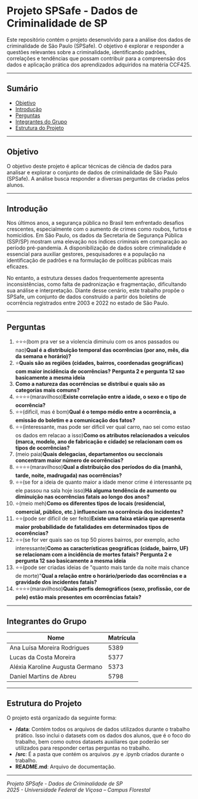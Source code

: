 # Projeto SPSafe - Dados de Criminalidade de SP

Este repositório contém o projeto desenvolvido para a análise dos dados de criminalidade de São Paulo (SPSafe). O objetivo é explorar e responder a questões relevantes sobre a criminalidade, identificando padrões, correlações e tendências que possam contribuir para a compreensão dos dados e aplicação prática dos aprendizados adquiridos na matéria CCF425.

---

## Sumário

- [Objetivo](#objetivo)
- [Introdução](#introdução)
- [Perguntas](#perguntas)
- [Integrantes do Grupo](#integrantes-do-grupo)
- [Estrutura do Projeto](#estrutura-do-projeto)

---

## Objetivo

O objetivo deste projeto é aplicar técnicas de ciência de dados para analisar e explorar o conjunto de dados de criminalidade de São Paulo (SPSafe). A análise busca responder a diversas perguntas de criadas pelos alunos.

---

## Introdução

Nos últimos anos, a segurança pública no Brasil tem enfrentado desafios crescentes, especialmente com o aumento de crimes como roubos, furtos e homicídios. Em São Paulo, os dados da Secretaria de Segurança Pública (SSP/SP) mostram uma elevação nos índices criminais em comparação ao período pré-pandemia. A disponibilização de dados sobre criminalidade é essencial para auxiliar gestores, pesquisadores e a população na identificação de padrões e na formulação de políticas públicas mais eficazes.

No entanto, a estrutura desses dados frequentemente apresenta inconsistências, como falta de padronização e fragmentação, dificultando sua análise e interpretação. Diante desse cenário, este trabalho propõe o SPSafe, um conjunto de dados construído a partir dos boletins de ocorrência registrados entre 2003 e 2022 no estado de São Paulo.

---

## Perguntas

1. ⭐⭐⭐(bom pra ver se a violencia diminuiu com os anos passados ou nao)**Qual é a distribuição temporal das ocorrências (por ano, mês, dia da semana e horário)?**
2. ⭐**Quais são as regiões (cidades, bairros, coordenadas geográficas) com maior incidência de ocorrências?** **Pergunta 2 e pergunta 12 sao basicamente a mesma ideia**
3. **Como a natureza das ocorrências se distribui e quais são as categorias mais comuns?**
4. ⭐⭐⭐⭐(maravilhoso)**Existe correlação entre a idade, o sexo e o tipo de ocorrência?**
5. ⭐⭐(dificil, mas é bom)**Qual é o tempo médio entre a ocorrência, a emissão do boletim e a comunicação dos fatos?**
6. ⭐⭐(interessante, mas pode ser dificil ver qual carro, nao sei como estao os dados em relacao a isso)**Como os atributos relacionados a veículos (marca, modelo, ano de fabricação e cidade) se relacionam com os tipos de ocorrências?**
7. (meio paia)**Quais delegacias, departamentos ou seccionais concentram maior número de ocorrências?**
8. ⭐⭐⭐⭐(maravilhoso)**Qual a distribuição dos períodos do dia (manhã, tarde, noite, madrugada) nas ocorrências?**
9. ⭐⭐(se for a ideia de quanto maior a idade menor crime é interessante pq ele passou na sala hoje isso)**Há alguma tendência de aumento ou diminuição nas ocorrências fatais ao longo dos anos?**
10. ⭐(meio meh)**Como os diferentes tipos de locais (residencial, comercial, público, etc.) influenciam na ocorrência dos incidentes?**
11. ⭐⭐(pode ser dificil de ser feito)**Existe uma faixa etária que apresenta maior probabilidade de fatalidades em determinados tipos de ocorrências?**
12. ⭐⭐(se for ver quais sao os top 50 piores bairros, por exemplo, acho interessante)**Como as características geográficas (cidade, bairro, UF) se relacionam com a incidência de mortes fatais?** **Pergunta 2 e pergunta 12 sao basicamente a mesma ideia**
13. ⭐⭐(pode ser criadas ideias de "quanto mais tarde da noite mais chance de morte)"**Qual a relação entre o horário/período das ocorrências e a gravidade dos incidentes fatais?**
14. ⭐⭐⭐⭐(maravilhoso)**Quais perfis demográficos (sexo, profissão, cor de pele) estão mais presentes em ocorrências fatais?**

---

## Integrantes do Grupo

| Nome                             | Matrícula |
| -------------------------------- | --------- |
| Ana Luísa Moreira Rodrigues      | 5389      |
| Lucas da Costa Moreira           | 5377      |
| Aléxia Karoline Augusta Germano  | 5373      |
| Daniel Martins de Abreu          | 5798      |

---

## Estrutura do Projeto

O projeto está organizado da seguinte forma:

- **/data**: Contém todos os arquivos de dados utilizados durante o trabalho prático. Isso inclui o datasets com os dados dos alunos, que é o foco do trabalho, bem como outros datasets auxiliares que poderão ser utilizados para responder certas perguntas no trabalho.
- **/src**:  É a pasta que contém os arquivos .py e .ipynb criados durante o trabalho.
- **README.md**: Arquivo de documentação.

---

*Projeto SPSafe - Dados de Criminalidade de SP*  
*2025 - Universidade Federal de Viçosa – Campus Florestal*

